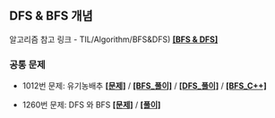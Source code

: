 ## DFS & BFS 개념

알고리즘 참고 링크 - TIL/Algorithm/BFS&DFS) **[[BFS & DFS]](https://github.com/GGamangCoder/TIL/blob/main/Algorithm/BFS%26DFS.md)**  


### 공통 문제  

* 1012번 문제: 유기농배추  **[[문제]](https://www.acmicpc.net/problem/1012)** / **[[BFS_풀이]](1012(BFS).py)** / **[[DFS_풀이]](1012(DFS).py)** / **[[BFS_C++]](1012.cpp)**


* 1260번 문제: DFS 와 BFS **[[문제]](https://www.acmicpc.net/problem/1260)** / **[[풀이]](1260.py)**  
